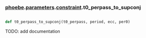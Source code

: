### [phoebe](phoebe.md).[parameters](phoebe.parameters.md).[constraint](phoebe.parameters.constraint.md).t0_perpass_to_supconj

```py

def t0_perpass_to_supconj(t0_perpass, period, ecc, per0)

```



TODO: add documentation

